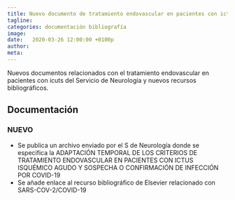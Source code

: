 ```yaml
---
title: Nuevo documento de tratamiento endovascular en pacientes con ictus y COVID-19
tagline: 
categories: documentación bibliografía
image: 
date:   2020-03-26 12:00:00 +0100p
author: 
meta: 
---
```

Nuevos documentos relacionados con el tratamiento endovascular en pacientes con icuts del Servicio de Neurología y nuevos recursos bibliográficos.
<!--more-->
## Documentación
### NUEVO
* Se publica un archivo enviado por el S de Neurología donde se especifica la ADAPTACIÓN TEMPORAL DE LOS CRITERIOS DE TRATAMIENTO ENDOVASCULAR EN PACIENTES CON ICTUS ISQUÉMICO AGUDO Y SOSPECHA O CONFIRMACIÓN DE INFECCIÓN POR COVID-19
* Se añade enlace al recurso bibliográfico de Elsevier relacionado con SARS-COV-2/COVID-19
